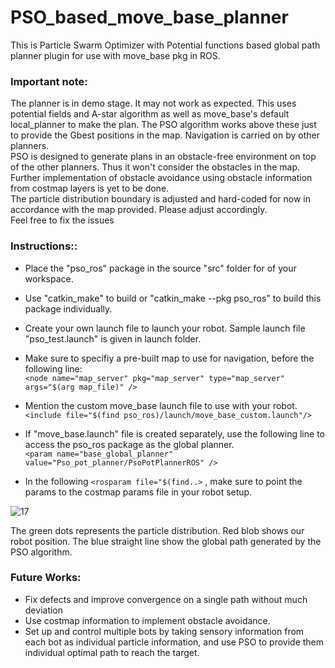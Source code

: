 # PSO_based_move_base_planner
This is Particle Swarm Optimizer with Potential functions based global path planner plugin for use with move_base pkg in ROS.

### Important note:
The planner is in demo stage. It may not work as expected. This uses potential fields and A-star algorithm as well as move_base's default local_planner to make the plan. The PSO algorithm works above these just to provide the Gbest positions in the map. Navigation is carried on by other planners.</br> 
PSO is designed to generate plans in an obstacle-free environment on top of the other planners. Thus it won't
consider the obstacles in the map. Further implementation of obstacle avoidance using obstacle information from costmap layers
is yet to be done.</br>
The particle distribution boundary is adjusted and hard-coded for now in accordance with the map provided. Please adjust accordingly.</br>
Feel free to fix the issues

### Instructions::

* Place the "pso_ros" package in the source "src" folder for of your workspace.
* Use "catkin_make" to build or "catkin_make --pkg pso_ros" to build this package individually.
* Create your own launch file to launch your robot. Sample launch file "pso_test.launch" is given in launch folder.
* Make sure to specifiy a pre-built map to use for navigation, before the following line:</br>
   `<node name="map_server" pkg="map_server" type="map_server" args="$(arg map_file)" />`
* Mention the custom move_base launch file to use with your robot.</br>
   `<include file="$(find pso_ros)/launch/move_base_custom.launch"/>`

* If "move_base.launch" file is created separately, use the following line to access the pso_ros package as the global planner.</br>
   `<param name="base_global_planner" value="Pso_pot_planner/PsoPotPlannerROS" />`
* In the following `<rosparam file="$(find..>` , make sure to point the params to the costmap params file in your robot setup.

![17](https://user-images.githubusercontent.com/38212000/64785992-2df96400-d58b-11e9-93bd-735f12d6bab2.jpg)

The green dots represents the particle distribution. Red blob shows our robot position. The blue straight line show the global path generated by the PSO algorithm.

### Future Works:
* Fix defects and improve convergence on a single path without much deviation
* Use costmap information to implement obstacle avoidance.
* Set up and control multiple bots by taking sensory information from each bot as individual particle information, and use PSO to provide them individual optimal path to reach the target.

